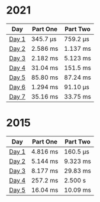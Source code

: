 # 2021

| Day                                                | Part One | Part Two |
| -------------------------------------------------- | -------- | -------- |
| [Day 1](./src/main/java/aoc/loicb/y2021/Day1.java) | 345.7 μs | 759.2 μs |
| [Day 2](./src/main/java/aoc/loicb/y2021/Day2.java) | 2.586 ms | 1.137 ms |
| [Day 3](./src/main/java/aoc/loicb/y2021/Day3.java) | 2.182 ms | 5.123 ms |
| [Day 4](./src/main/java/aoc/loicb/y2021/Day4.java) | 31.04 ms | 151.5 ms |
| [Day 5](./src/main/java/aoc/loicb/y2021/Day5.java) | 85.80 ms | 87.24 ms |
| [Day 6](./src/main/java/aoc/loicb/y2021/Day6.java) | 1.294 ms | 91.10 μs |
| [Day 7](./src/main/java/aoc/loicb/y2021/Day7.java) | 35.16 ms | 33.75 ms |

# 2015

| Day                                                | Part One | Part Two |
| -------------------------------------------------- | -------- | -------- |
| [Day 1](./src/main/java/aoc/loicb/y2015/Day1.java) | 4.816 ms | 160.5 μs |
| [Day 2](./src/main/java/aoc/loicb/y2015/Day2.java) | 5.144 ms | 9.323 ms |
| [Day 3](./src/main/java/aoc/loicb/y2015/Day3.java) | 8.177 ms | 29.83 ms |
| [Day 4](./src/main/java/aoc/loicb/y2015/Day4.java) | 257.2 ms | 2.500 s |
| [Day 5](./src/main/java/aoc/loicb/y2015/Day5.java) | 16.04 ms | 10.09 ms |